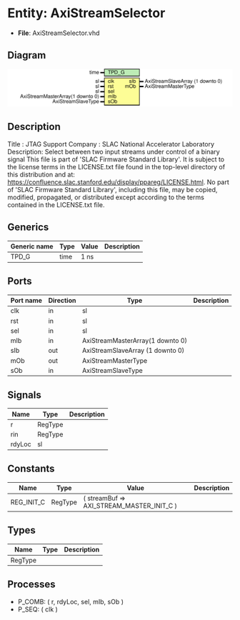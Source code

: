 # Entity: AxiStreamSelector

- **File**: AxiStreamSelector.vhd
## Diagram

![Diagram](AxiStreamSelector.svg "Diagram")
## Description

Title      : JTAG Support
Company    : SLAC National Accelerator Laboratory
Description: Select between two input streams under control of a binary signal
This file is part of 'SLAC Firmware Standard Library'.
It is subject to the license terms in the LICENSE.txt file found in the
top-level directory of this distribution and at:
   https://confluence.slac.stanford.edu/display/ppareg/LICENSE.html.
No part of 'SLAC Firmware Standard Library', including this file,
may be copied, modified, propagated, or distributed except according to
the terms contained in the LICENSE.txt file.
## Generics

| Generic name | Type | Value | Description |
| ------------ | ---- | ----- | ----------- |
| TPD_G        | time | 1 ns  |             |
## Ports

| Port name | Direction | Type                             | Description |
| --------- | --------- | -------------------------------- | ----------- |
| clk       | in        | sl                               |             |
| rst       | in        | sl                               |             |
| sel       | in        | sl                               |             |
| mIb       | in        | AxiStreamMasterArray(1 downto 0) |             |
| sIb       | out       | AxiStreamSlaveArray (1 downto 0) |             |
| mOb       | out       | AxiStreamMasterType              |             |
| sOb       | in        | AxiStreamSlaveType               |             |
## Signals

| Name   | Type    | Description |
| ------ | ------- | ----------- |
| r      | RegType |             |
| rin    | RegType |             |
| rdyLoc | sl      |             |
## Constants

| Name       | Type    | Value                                               | Description |
| ---------- | ------- | --------------------------------------------------- | ----------- |
| REG_INIT_C | RegType |  (       streamBuf => AXI_STREAM_MASTER_INIT_C    ) |             |
## Types

| Name    | Type | Description |
| ------- | ---- | ----------- |
| RegType |      |             |
## Processes
- P_COMB: ( r, rdyLoc, sel, mIb, sOb )
- P_SEQ: ( clk )
